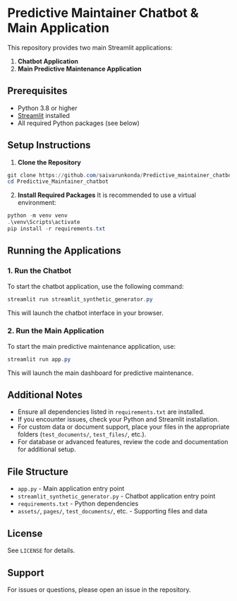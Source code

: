  # Predictive Maintainer Chatbot & Main Application

 This repository provides two main Streamlit applications:

 1. **Chatbot Application**
 2. **Main Predictive Maintenance Application**

 ## Prerequisites

 - Python 3.8 or higher
 - [Streamlit](https://streamlit.io/) installed
 - All required Python packages (see below)

 ## Setup Instructions

 1. **Clone the Repository**
   ```powershell
   git clone https://github.com/saivarunkonda/Predictive_maintainer_chatbot.git
   cd Predictive_Maintainer_chatbot
   ```

 2. **Install Required Packages**
   It is recommended to use a virtual environment:
   ```powershell
   python -m venv venv
   .\venv\Scripts\activate
   pip install -r requirements.txt
   ```

 ## Running the Applications

 ### 1. Run the Chatbot

 To start the chatbot application, use the following command:

 ```powershell
 streamlit run streamlit_synthetic_generator.py
 ```

 This will launch the chatbot interface in your browser.

 ### 2. Run the Main Application

 To start the main predictive maintenance application, use:

 ```powershell
 streamlit run app.py
 ```

 This will launch the main dashboard for predictive maintenance.

 ## Additional Notes

 - Ensure all dependencies listed in `requirements.txt` are installed.
 - If you encounter issues, check your Python and Streamlit installation.
 - For custom data or document support, place your files in the appropriate folders (`test_documents/`, `test_files/`, etc.).
 - For database or advanced features, review the code and documentation for additional setup.

 ## File Structure

 - `app.py` - Main application entry point
 - `streamlit_synthetic_generator.py` - Chatbot application entry point
 - `requirements.txt` - Python dependencies
 - `assets/`, `pages/`, `test_documents/`, etc. - Supporting files and data

 ## License

 See `LICENSE` for details.

 ## Support

 For issues or questions, please open an issue in the repository.